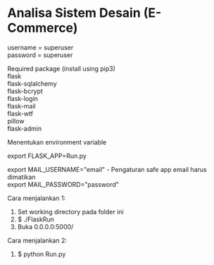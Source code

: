 # Analisa Sistem Desain (E-Commerce)
  
 
username = superuser  
password = superuser  
  
Required package (install using pip3)  
flask  
flask-sqlalchemy  
flask-bcrypt  
flask-login  
flask-mail  
flask-wtf  
pillow  
flask-admin  
  
Menentukan environment variable  
  
export FLASK_APP=Run.py  
  
export MAIL_USERNAME="email" - Pengaturan safe app email harus dimatikan  
export MAIL_PASSWORD="password"  
  
  
  
Cara menjalankan 1:  
1. Set working directory pada folder ini  
2. $ ./FlaskRun  
3. Buka 0.0.0.0:5000/  
  
Cara menjalankan 2:  
1. $ python Run.py  